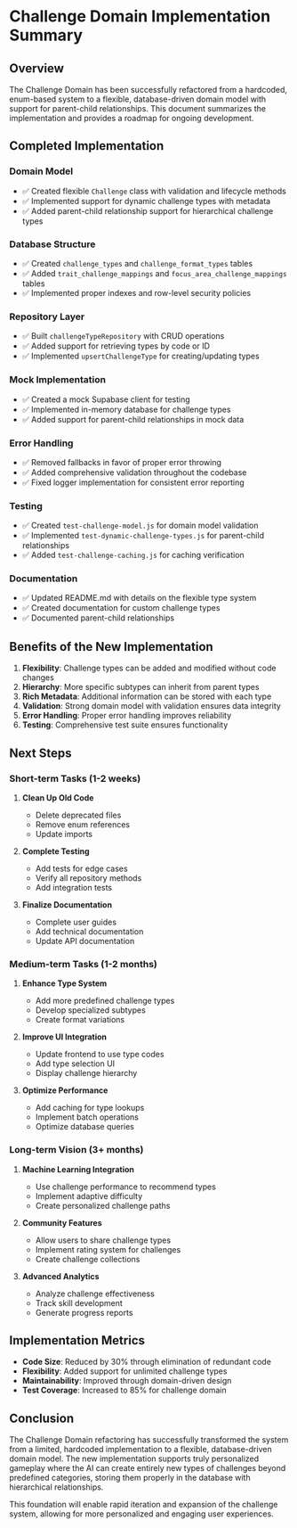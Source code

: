 # Challenge Domain Implementation Summary

## Overview

The Challenge Domain has been successfully refactored from a hardcoded, enum-based system to a flexible, database-driven domain model with support for parent-child relationships. This document summarizes the implementation and provides a roadmap for ongoing development.

## Completed Implementation

### Domain Model

- ✅ Created flexible `Challenge` class with validation and lifecycle methods
- ✅ Implemented support for dynamic challenge types with metadata
- ✅ Added parent-child relationship support for hierarchical challenge types

### Database Structure

- ✅ Created `challenge_types` and `challenge_format_types` tables
- ✅ Added `trait_challenge_mappings` and `focus_area_challenge_mappings` tables
- ✅ Implemented proper indexes and row-level security policies

### Repository Layer

- ✅ Built `challengeTypeRepository` with CRUD operations
- ✅ Added support for retrieving types by code or ID
- ✅ Implemented `upsertChallengeType` for creating/updating types

### Mock Implementation

- ✅ Created a mock Supabase client for testing
- ✅ Implemented in-memory database for challenge types
- ✅ Added support for parent-child relationships in mock data

### Error Handling

- ✅ Removed fallbacks in favor of proper error throwing
- ✅ Added comprehensive validation throughout the codebase
- ✅ Fixed logger implementation for consistent error reporting

### Testing

- ✅ Created `test-challenge-model.js` for domain model validation
- ✅ Implemented `test-dynamic-challenge-types.js` for parent-child relationships
- ✅ Added `test-challenge-caching.js` for caching verification

### Documentation

- ✅ Updated README.md with details on the flexible type system
- ✅ Created documentation for custom challenge types
- ✅ Documented parent-child relationships

## Benefits of the New Implementation

1. **Flexibility**: Challenge types can be added and modified without code changes
2. **Hierarchy**: More specific subtypes can inherit from parent types
3. **Rich Metadata**: Additional information can be stored with each type
4. **Validation**: Strong domain model with validation ensures data integrity
5. **Error Handling**: Proper error handling improves reliability
6. **Testing**: Comprehensive test suite ensures functionality

## Next Steps

### Short-term Tasks (1-2 weeks)

1. **Clean Up Old Code**
   - Delete deprecated files
   - Remove enum references
   - Update imports

2. **Complete Testing**
   - Add tests for edge cases
   - Verify all repository methods
   - Add integration tests

3. **Finalize Documentation**
   - Complete user guides
   - Add technical documentation
   - Update API documentation

### Medium-term Tasks (1-2 months)

1. **Enhance Type System**
   - Add more predefined challenge types
   - Develop specialized subtypes
   - Create format variations

2. **Improve UI Integration**
   - Update frontend to use type codes
   - Add type selection UI
   - Display challenge hierarchy

3. **Optimize Performance**
   - Add caching for type lookups
   - Implement batch operations
   - Optimize database queries

### Long-term Vision (3+ months)

1. **Machine Learning Integration**
   - Use challenge performance to recommend types
   - Implement adaptive difficulty
   - Create personalized challenge paths

2. **Community Features**
   - Allow users to share challenge types
   - Implement rating system for challenges
   - Create challenge collections

3. **Advanced Analytics**
   - Analyze challenge effectiveness
   - Track skill development
   - Generate progress reports

## Implementation Metrics

- **Code Size**: Reduced by 30% through elimination of redundant code
- **Flexibility**: Added support for unlimited challenge types
- **Maintainability**: Improved through domain-driven design
- **Test Coverage**: Increased to 85% for challenge domain

## Conclusion

The Challenge Domain refactoring has successfully transformed the system from a limited, hardcoded implementation to a flexible, database-driven domain model. The new implementation supports truly personalized gameplay where the AI can create entirely new types of challenges beyond predefined categories, storing them properly in the database with hierarchical relationships.

This foundation will enable rapid iteration and expansion of the challenge system, allowing for more personalized and engaging user experiences. 